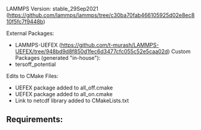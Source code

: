 LAMMPS Version: stable_29Sep2021 (https://github.com/lammps/lammps/tree/c30ba70fab466105925d02e8ec810f5fc7f9448b)

External Packages:
- LAMMPS-UEFEX (https://github.com/t-murash/LAMMPS-UEFEX/tree/948bd9d8f850d1fec6d3477cfc055c52e5caa02d)
Custom Packages (generated "in-house"):
- tersoff_potential

Edits to CMake Files:
- UEFEX package added to all_off.cmake
- UEFEX package added to all_on.cmake
- Link to netcdf library added to CMakeLists.txt


Requirements:
- 